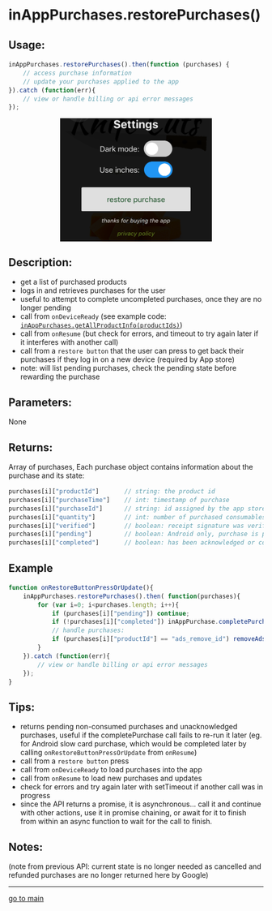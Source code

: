 # inAppPurchases.restorePurchases()

## Usage:
```js
inAppPurchases.restorePurchases().then(function (purchases) {
    // access purchase information
    // update your purchases applied to the app
}).catch (function(err){
    // view or handle billing or api error messages
});
```
<p align="center">
<img src="restore_button.png" alt="put a restore button somewhere" width="300" align="center" />
</p>

## Description:
 - get a list of purchased products 
 - logs in and retrieves purchases for the user
 - useful to attempt to complete uncompleted purchases, once they are no longer pending
 - call from `onDeviceReady` (see example code: [`inAppPurchases.getAllProductInfo(productIds)`](getAllProductInfo.md#Example))
 - call from `onResume` (but check for errors, and timeout to try again later if it interferes with another call)
 - call from a `restore button` that the user can press to get back their purchases if they log in on a new device (required by App store)
 - note: will list pending purchases, check the pending state before rewarding the purchase
    
## Parameters:
None

## Returns:
Array of purchases,
Each purchase object contains information about the purchase and its state:
```js
purchases[i]["productId"]       // string: the product id
purchases[i]["purchaseTime"]    // int: timestamp of purchase
purchases[i]["purchaseId"]      // string: id assigned by the app store when it was bought, called the Google order ID or Appstore transaction id
purchases[i]["quantity"]        // int: number of purchased consumables, for non-consumables and subscriptions always returns 1 
purchases[i]["verified"]        // boolean: receipt signature was verified (stops modded or pirated versions of an app from enabling fake purchases - may error instead when tampered, optional, is done for Android locally)
purchases[i]["pending"]         // boolean: Android only, purchase is pending (not paid for yet), wait for user to complete cash payment, then run inAppPurchases.completePurchase(productId) to complete (acknowledge and consume) the purchase
purchases[i]["completed"]       // boolean: has been acknowledged or consumed, unacknowledged purchases will be returned after a few days in Android. unconsumed purchases will not be available for repurchase until they are completed, this field is useful if a call to completePurchase fails because it lets your app know of any purchases that still need to be completed 
```

## Example
```js
function onRestoreButtonPressOrUpdate(){
    inAppPurchases.restorePurchases().then( function(purchases){
        for (var i=0; i<purchases.length; i++){
            if (purchases[i]["pending"]) continue;
            if (!purchases[i]["completed"]) inAppPurchase.completePurchase(purchases[i]["productId"]);
            // handle purchases:
            if (purchases[i]["productId"] == "ads_remove_id") removeAds();
        }
    }).catch (function(err){
        // view or handle billing or api error messages
    });
}
```

## Tips:
- returns pending non-consumed purchases and unacknowledged purchases, useful if the completePurchase call fails to re-run it later 
   (eg. for Android slow card purchase, which would be completed later by calling `onRestoreButtonPressOrUpdate` from `onResume`)
- call from a `restore button` press
- call from `onDeviceReady` to load purchases into the app
- call from `onResume` to load new purchases and updates
- check for errors and try again later with setTimeout if another call was in progress 
- since the API returns a promise, it is asynchronous... call it and continue with other actions, use it in promise chaining, or await for it to finish from within an async function to wait for the call to finish. 

## Notes:

(note from previous API: current state is no longer needed as cancelled and refunded purchases are no longer returned here by Google)

<hr/>

<p align="center">

[go to main](../README.md#plugin-usage)

</p>
